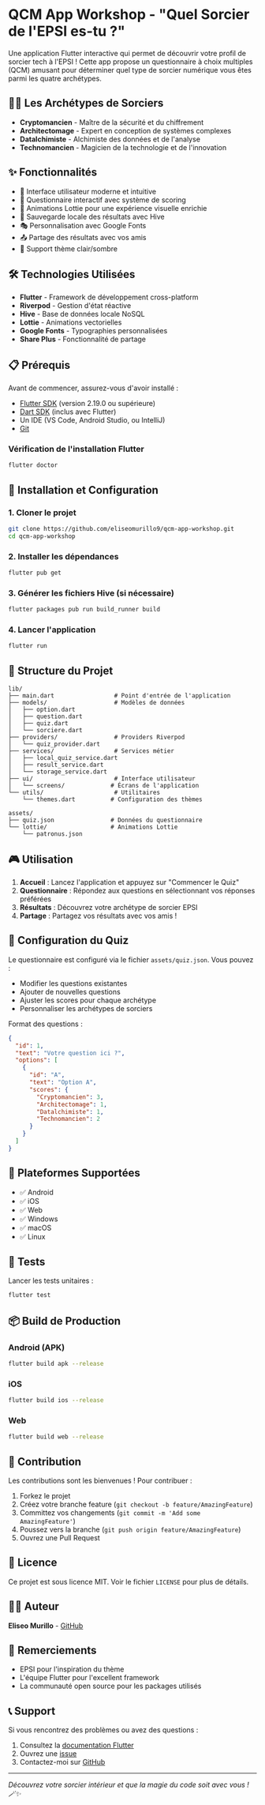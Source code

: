 # QCM App Workshop - "Quel Sorcier de l'EPSI es-tu ?"

Une application Flutter interactive qui permet de découvrir votre profil de sorcier tech à l'EPSI ! Cette app propose un questionnaire à choix multiples (QCM) amusant pour déterminer quel type de sorcier numérique vous êtes parmi les quatre archétypes.

## 🧙‍♂️ Les Archétypes de Sorciers

- **Cryptomancien** - Maître de la sécurité et du chiffrement
- **Architectomage** - Expert en conception de systèmes complexes  
- **Datalchimiste** - Alchimiste des données et de l'analyse
- **Technomancien** - Magicien de la technologie et de l'innovation

## ✨ Fonctionnalités

- 📱 Interface utilisateur moderne et intuitive
- 🎯 Questionnaire interactif avec système de scoring
- 🎨 Animations Lottie pour une expérience visuelle enrichie
- 💾 Sauvegarde locale des résultats avec Hive
- 🎭 Personnalisation avec Google Fonts
- 📤 Partage des résultats avec vos amis
- 🌙 Support thème clair/sombre

## 🛠️ Technologies Utilisées

- **Flutter** - Framework de développement cross-platform
- **Riverpod** - Gestion d'état réactive
- **Hive** - Base de données locale NoSQL
- **Lottie** - Animations vectorielles
- **Google Fonts** - Typographies personnalisées
- **Share Plus** - Fonctionnalité de partage

## 📋 Prérequis

Avant de commencer, assurez-vous d'avoir installé :

- [Flutter SDK](https://flutter.dev/docs/get-started/install) (version 2.19.0 ou supérieure)
- [Dart SDK](https://dart.dev/get-dart) (inclus avec Flutter)
- Un IDE (VS Code, Android Studio, ou IntelliJ)
- [Git](https://git-scm.com/)

### Vérification de l'installation Flutter

```bash
flutter doctor
```

## 🚀 Installation et Configuration

### 1. Cloner le projet

```bash
git clone https://github.com/eliseomurillo9/qcm-app-workshop.git
cd qcm-app-workshop
```

### 2. Installer les dépendances

```bash
flutter pub get
```

### 3. Générer les fichiers Hive (si nécessaire)

```bash
flutter packages pub run build_runner build
```

### 4. Lancer l'application

```bash
flutter run
```

## 📁 Structure du Projet

```
lib/
├── main.dart                 # Point d'entrée de l'application
├── models/                   # Modèles de données
│   ├── option.dart
│   ├── question.dart
│   ├── quiz.dart
│   └── sorciere.dart
├── providers/                # Providers Riverpod
│   └── quiz_provider.dart
├── services/                 # Services métier
│   ├── local_quiz_service.dart
│   ├── result_service.dart
│   └── storage_service.dart
├── ui/                       # Interface utilisateur
│   └── screens/             # Écrans de l'application
└── utils/                    # Utilitaires
    └── themes.dart          # Configuration des thèmes

assets/
├── quiz.json                # Données du questionnaire
└── lottie/                  # Animations Lottie
    └── patronus.json
```

## 🎮 Utilisation

1. **Accueil** : Lancez l'application et appuyez sur "Commencer le Quiz"
2. **Questionnaire** : Répondez aux questions en sélectionnant vos réponses préférées
3. **Résultats** : Découvrez votre archétype de sorcier EPSI
4. **Partage** : Partagez vos résultats avec vos amis !

## 🔧 Configuration du Quiz

Le questionnaire est configuré via le fichier `assets/quiz.json`. Vous pouvez :

- Modifier les questions existantes
- Ajouter de nouvelles questions
- Ajuster les scores pour chaque archétype
- Personnaliser les archétypes de sorciers

Format des questions :
```json
{
  "id": 1,
  "text": "Votre question ici ?",
  "options": [
    {
      "id": "A",
      "text": "Option A",
      "scores": {
        "Cryptomancien": 3,
        "Architectomage": 1,
        "Datalchimiste": 1,
        "Technomancien": 2
      }
    }
  ]
}
```

## 📱 Plateformes Supportées

- ✅ Android
- ✅ iOS
- ✅ Web
- ✅ Windows
- ✅ macOS
- ✅ Linux

## 🧪 Tests

Lancer les tests unitaires :

```bash
flutter test
```

## 📦 Build de Production

### Android (APK)
```bash
flutter build apk --release
```

### iOS
```bash
flutter build ios --release
```

### Web
```bash
flutter build web --release
```

## 🤝 Contribution

Les contributions sont les bienvenues ! Pour contribuer :

1. Forkez le projet
2. Créez votre branche feature (`git checkout -b feature/AmazingFeature`)
3. Committez vos changements (`git commit -m 'Add some AmazingFeature'`)
4. Poussez vers la branche (`git push origin feature/AmazingFeature`)
5. Ouvrez une Pull Request

## 📝 Licence

Ce projet est sous licence MIT. Voir le fichier `LICENSE` pour plus de détails.

## 👨‍💻 Auteur

**Eliseo Murillo** - [GitHub](https://github.com/eliseomurillo9)

## 🙏 Remerciements

- EPSI pour l'inspiration du thème
- L'équipe Flutter pour l'excellent framework
- La communauté open source pour les packages utilisés

## 📞 Support

Si vous rencontrez des problèmes ou avez des questions :

1. Consultez la [documentation Flutter](https://flutter.dev/docs)
2. Ouvrez une [issue](https://github.com/eliseomurillo9/qcm-app-workshop/issues)
3. Contactez-moi sur [GitHub](https://github.com/eliseomurillo9)

---

*Découvrez votre sorcier intérieur et que la magie du code soit avec vous ! 🪄✨*
